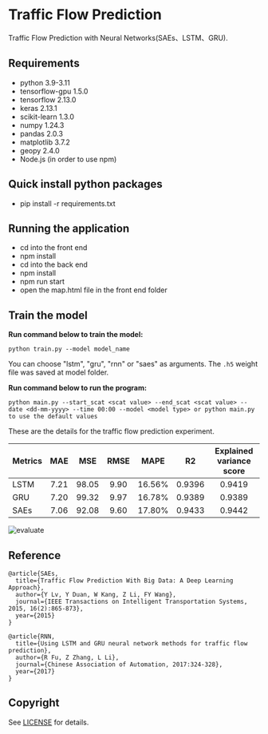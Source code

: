 # Traffic Flow Prediction
Traffic Flow Prediction with Neural Networks(SAEs、LSTM、GRU).

## Requirements
- python 3.9-3.11   
- tensorflow-gpu 1.5.0  
- tensorflow 2.13.0
- keras 2.13.1
- scikit-learn 1.3.0
- numpy 1.24.3
- pandas 2.0.3
- matplotlib 3.7.2
- geopy 2.4.0
- Node.js (in order to use npm)

## Quick install python packages 
- pip install -r requirements.txt

## Running the application
- cd into the front end
- npm install
- cd into the back end
- npm install
- npm run start
- open the map.html file in the front end folder 

## Train the model

**Run command below to train the model:**

```
python train.py --model model_name
```

You can choose "lstm", "gru", "rnn" or "saes" as arguments. The ```.h5``` weight file was saved at model folder.

**Run command below to run the program:**

```
python main.py --start_scat <scat value> --end_scat <scat value> --date <dd-mm-yyyy> --time 00:00 --model <model type> or python main.py to use the default values
```

These are the details for the traffic flow prediction experiment.


| Metrics | MAE | MSE | RMSE | MAPE |  R2  | Explained variance score |
| ------- |:---:| :--:| :--: | :--: | :--: | :----------------------: |
| LSTM | 7.21 | 98.05 | 9.90 | 16.56% | 0.9396 | 0.9419 |
| GRU | 7.20 | 99.32 | 9.97| 16.78% | 0.9389 | 0.9389|
| SAEs | 7.06 | 92.08 | 9.60 | 17.80% | 0.9433 | 0.9442 |

![evaluate](/images/eva.png)

## Reference

	@article{SAEs,  
	  title={Traffic Flow Prediction With Big Data: A Deep Learning Approach},  
	  author={Y Lv, Y Duan, W Kang, Z Li, FY Wang},
	  journal={IEEE Transactions on Intelligent Transportation Systems, 2015, 16(2):865-873},
	  year={2015}
	}
	
	@article{RNN,  
	  title={Using LSTM and GRU neural network methods for traffic flow prediction},  
	  author={R Fu, Z Zhang, L Li},
	  journal={Chinese Association of Automation, 2017:324-328},
	  year={2017}
	}


## Copyright
See [LICENSE](LICENSE) for details.
